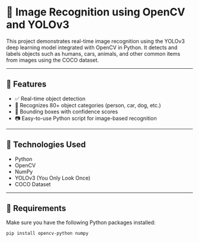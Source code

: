 # 🧠 Image Recognition using OpenCV and YOLOv3

This project demonstrates real-time image recognition using the YOLOv3 deep learning model integrated with OpenCV in Python. It detects and labels objects such as humans, cars, animals, and other common items from images using the COCO dataset.

---

## 📌 Features

- ✅ Real-time object detection
- 🚗 Recognizes 80+ object categories (person, car, dog, etc.)
- 🎯 Bounding boxes with confidence scores
- 📷 Easy-to-use Python script for image-based recognition

---

## 🔧 Technologies Used

- Python
- OpenCV
- NumPy
- YOLOv3 (You Only Look Once)
- COCO Dataset

---

## 📁 Requirements

Make sure you have the following Python packages installed:

```bash
pip install opencv-python numpy
